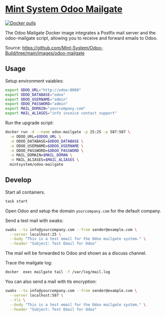 [Mint System Odoo Mailgate](https://odoo.build/images/odoo-mailgate/)
===

[![Docker pulls](https://img.shields.io/docker/pulls/mintsystem/odoo-mailgate)](https://hub.docker.com/r/mintsystem/odoo-mailgate/)

The Odoo Mailgate Docker image integrates a Postfix mail server and the odoo-mailgate script, allowing you to receive and forward emails to Odoo.

Source: <https://github.com/Mint-System/Odoo-Build/tree/main/images/odoo-mailgate>

## Usage

Setup environment vaiables:

```bash
export ODOO_URL="http://odoo:8069"
export ODOO_DATABASE="odoo"
export ODOO_USERNAME="admin"
export ODOO_PASSWORD="admin"
export MAIL_DOMAIN="yourcompany.com"
export MAIL_ALIASES="info invoice contact support"
```

Run the upgrade script:

```bash
docker run -d --name odoo-mailgate -p 25:25 -p 587:587 \
  -e ODOO_URL=$ODOO_URL \
  -e ODOO_DATABASE=$ODOO_DATABASE \
  -e ODOO_USERNAME=$ODOO_USERNAME \
  -e ODOO_PASSWORD=$ODOO_PASSWORD \
  -e MAIL_DOMAIN=$MAIL_DOMAN \
  -e MAIL_ALIASES=$MAIL_ALIASES \
  mintsystem/odoo-mailgate
```

## Develop

Start all containers.

```bash
task start
```

Open Odoo and setup the domain `yourcompany.com` for the default company.

Send a test mail with swaks:

```bash
swaks --to info@yourcompany.com --from sender@example.com \
  --server localhost:25 \
  --body "This is a test email for the Odoo mailgate system." \
  --header "Subject: Test Email for Odoo"
```

The mail will be forwarded to Odoo and shown as a discuss channel.

Trace the mailgate log:

```bash
docker  exec mailgate tail -f /var/log/mail.log
```

You can also send a mail with tls encryption:


```bash
swaks --to info@yourcompany.com --from sender@example.com \
  --server localhost:587 \
  --tls \
  --body "This is a test email for the Odoo mailgate system." \
  --header "Subject: Test Email for Odoo"
```

